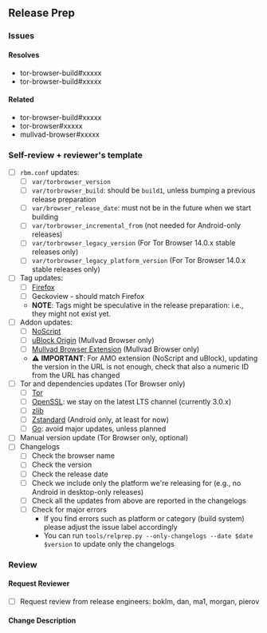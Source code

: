 ## Release Prep

### Issues

#### Resolves

- tor-browser-build#xxxxx
- tor-browser-build#xxxxx

#### Related

- tor-browser-build#xxxxx
- tor-browser#xxxxx
- mullvad-browser#xxxxx

### Self-review + reviewer's template

- [ ] `rbm.conf` updates:
  - [ ] `var/torbrowser_version`
  - [ ] `var/torbrowser_build`: should be `build1`, unless bumping a previous release preparation
  - [ ] `var/browser_release_date`: must not be in the future when we start building
  - [ ] `var/torbrowser_incremental_from` (not needed for Android-only releases)
  - [ ] `var/torbrowser_legacy_version` (For Tor Browser 14.0.x stable releases only)
  - [ ] `var/torbrowser_legacy_platform_version` (For Tor Browser 14.0.x stable releases only)
- [ ] Tag updates:
  - [ ] [Firefox](https://gitlab.torproject.org/tpo/applications/tor-browser/-/tags)
  - [ ] Geckoview - should match Firefox
  - **NOTE**: Tags might be speculative in the release preparation: i.e., they might not exist yet.
- [ ] Addon updates:
  - [ ] [NoScript](https://addons.mozilla.org/en-US/firefox/addon/noscript/)
  - [ ] [uBlock Origin](https://addons.mozilla.org/en-US/firefox/addon/ublock-origin/) (Mullvad Browser only)
  - [ ] [Mullvad Browser Extension](https://github.com/mullvad/browser-extension/releases) (Mullvad Browser only)
  - ⚠️ **IMPORTANT**: For AMO extension (NoScript and uBlock), updating the version in the URL is not enough, check that also a numeric ID from the URL has changed
- [ ] Tor and dependencies updates (Tor Browser only)
  - [ ] [Tor](https://gitlab.torproject.org/tpo/core/tor/-/tags)
  - [ ] [OpenSSL](https://www.openssl.org/source/): we stay on the latest LTS channel (currently 3.0.x)
  - [ ] [zlib](https://github.com/madler/zlib/releases)
  - [ ] [Zstandard](https://github.com/facebook/zstd/releases) (Android only, at least for now)
  - [ ] [Go](https://go.dev/dl): avoid major updates, unless planned
- [ ] Manual version update (Tor Browser only, optional)
- [ ] Changelogs
  - [ ] Check the browser name
  - [ ] Check the version
  - [ ] Check the release date
  - [ ] Check we include only the platform we're releasing for (e.g., no Android in desktop-only releases)
  - [ ] Check all the updates from above are reported in the changelogs
  - [ ] Check for major errors
    - If you find errors such as platform or category (build system) please adjust the issue label accordingly
    - You can run `tools/relprep.py --only-changelogs --date $date $version` to update only the changelogs

### Review

#### Request Reviewer

- [ ] Request review from release engineers: boklm, dan, ma1, morgan, pierov

#### Change Description

